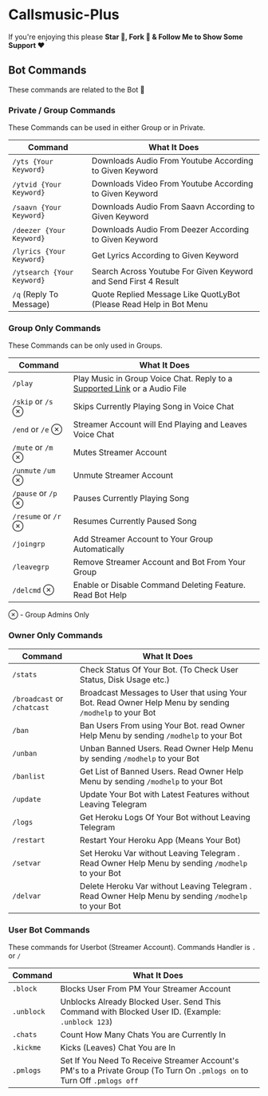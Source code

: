 # Callsmusic-Plus
If you're enjoying this please **Star 🌟, Fork 🍴 & Follow Me to Show Some Support ❤️**

## Bot Commands
These commands are related to the Bot 🤖

### Private / Group Commands
These Commands can be used in either Group or in Private.

|        **Command**         |    **What It Does**     |
|----------------------------|---------------------|
| `/yts {Your Keyword}`      | Downloads Audio From Youtube According to Given Keyword |
| `/ytvid {Your Keyword}`    | Downloads Video From Youtube According to Given Keyword |
| `/saavn {Your Keyword}`    | Downloads Audio From Saavn According to Given Keyword   |
| `/deezer {Your Keyword}`   | Downloads Audio From Deezer According to Given Keyword  |
| `/lyrics {Your Keyword}`   | Get Lyrics According to Given Keyword                   |
| `/ytsearch {Your Keyword}` | Search Across Youtube For Given Keyword and Send First 4 Result |
| `/q` (Reply To Message)    | Quote Replied Message Like QuotLyBot (Please Read Help in Bot Menu |


### Group Only Commands
These Commands can be only used in Groups.

|        **Command**         |    **What It Does**     |
|----------------------------|---------------------|
| `/play`                    | Play Music in Group Voice Chat. Reply to a [Supported Link](https://ytdl-org.github.io/youtube-dl/supportedsites.html) or a Audio File |
| `/skip` or `/s` ⊗          | Skips Currently Playing Song in Voice Chat                |
| `/end` or `/e` ⊗           | Streamer Account will End Playing and Leaves Voice Chat   |
| `/mute` or `/m` ⊗          | Mutes Streamer Account                                    |
| `/unmute` `/um` ⊗          | Unmute Streamer Account                                   |
| `/pause` or `/p` ⊗         | Pauses Currently Playing Song                             |
| `/resume` or `/r` ⊗        | Resumes Currently Paused Song                             |
| `/joingrp`                 | Add Streamer Account to Your Group Automatically          |
| `/leavegrp`                | Remove Streamer Account and Bot From Your Group           |
| `/delcmd` ⊗                | Enable or Disable Command Deleting Feature. Read Bot Help |

⊗ - Group Admins Only


### Owner Only Commands

|        **Command**         |                                              **What It Does**                                            |
|----------------------------|----------------------------------------------------------------------------------------------------------|
| `/stats`                   | Check Status Of Your Bot. (To Check User Status, Disk Usage etc.)                                        |
| `/broadcast` or `/chatcast` | Broadcast Messages to User that using Your Bot. Read Owner Help Menu by sending `/modhelp` to your Bot  |
| `/ban`                     | Ban Users From using Your Bot. read Owner Help Menu by sending `/modhelp` to your Bot                    |
| `/unban`                   | Unban Banned Users. Read Owner Help Menu by sending `/modhelp` to your Bot                               |
| `/banlist`                 | Get List of Banned Users. Read Owner Help Menu by sending `/modhelp` to your Bot                         |
| `/update`                  | Update Your Bot with Latest Features without Leaving Telegram                                            |
| `/logs`                    | Get Heroku Logs Of Your Bot without Leaving Telegram                                                     |
| `/restart`                 | Restart Your Heroku App (Means Your Bot)                                                                 |
| `/setvar`                  | Set Heroku Var without Leaving Telegram . Read Owner Help Menu by sending `/modhelp` to your Bot         |
| `/delvar`                  | Delete Heroku Var without Leaving Telegram . Read Owner Help Menu by sending `/modhelp` to your Bot      |


### User Bot Commands
These commands for Userbot (Streamer Account). Commands Handler is `.` or `/`

|        **Command**         |    **What It Does**     |
|----------------------------|---------------------|
| `.block`                   | Blocks User From PM Your Streamer Account                                                        |
| `.unblock`                 | Unblocks Already Blocked User. Send This Command with Blocked User ID. (Example: `.unblock 123`) |
| `.chats`                   | Count How Many Chats You are Currently In                                                        |
| `.kickme`                  | Kicks (Leaves) Chat You are In                                                                   |
| `.pmlogs`                  | Set If You Need To Receive Streamer Account's PM's to a Private Group (To Turn On `.pmlogs on` to Turn Off `.pmlogs off` |
